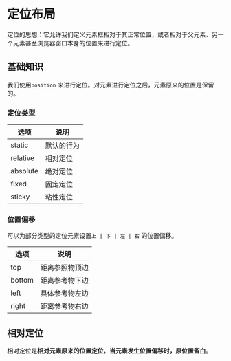 # 定位布局

定位的思想：它允许我们定义元素框相对于其正常位置，或者相对于父元素、另一个元素甚至浏览器窗口本身的位置来进行定位。

## 基础知识

我们使用`position` 来进行定位。对元素进行定位之后，元素原来的位置是保留的。

### 定位类型

| 选项     | 说明       |
| -------- | ---------- |
| static   | 默认的行为 |
| relative | 相对定位   |
| absolute | 绝对定位   |
| fixed    | 固定定位   |
| sticky   | 粘性定位   |



### 位置偏移

可以为部分类型的定位元素设置`上 | 下 | 左 | 右` 的位置偏移。

| 选项   | 说明           |
| ------ | -------------- |
| top    | 距离参照物顶边 |
| bottom | 距离参考物下边 |
| left   | 具体参考物左边 |
| right  | 距离参考物右边 |



## 相对定位

相对定位是**相对元素原来的位置定位**，**当元素发生位置偏移时，原位置留白**。

